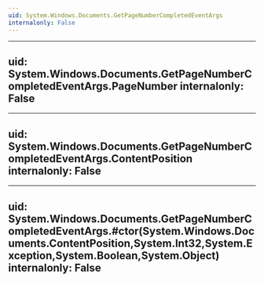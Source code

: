 ```yaml
---
uid: System.Windows.Documents.GetPageNumberCompletedEventArgs
internalonly: False
---
```


---
uid: System.Windows.Documents.GetPageNumberCompletedEventArgs.PageNumber
internalonly: False
---

---
uid: System.Windows.Documents.GetPageNumberCompletedEventArgs.ContentPosition
internalonly: False
---

---
uid: System.Windows.Documents.GetPageNumberCompletedEventArgs.#ctor(System.Windows.Documents.ContentPosition,System.Int32,System.Exception,System.Boolean,System.Object)
internalonly: False
---
